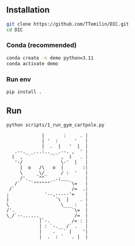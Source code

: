 ## Installation

```bash
git clone https://github.com/TTomilin/DIC.git
cd DIC
```

### Conda (recommended)
```bash
conda create -n demo python=3.11
conda activate demo
```

### Run env
```bash
pip install .
```

## Run

```
python scripts/1_run_gym_cartpole.py
```

                 |       :     . |  
                 | '  :      '   |
                 |  .  |   '  |  |
       .--._ _...:.._ _.--. ,  ' |
      (  ,  `        `  ,  )   . |
       '-/              \-'  |   |
         |  o   /\   o  |       :|
         \     _\/_     / :  '   |
         /'._   ^^   _.;___      |
       /`    `""""""`      `\=   |
     /`                     /=  .|
    ;             '--,-----'=    |
    |                 `\  |    . |
    \                   \___ :   |
    /'.                     `\=  |
    \_/`--......_            /=  |
                |`-.        /= : |
                | : `-.__ /` .   |
                |    .   ` |    '|
                |  .  : `   . |  |

